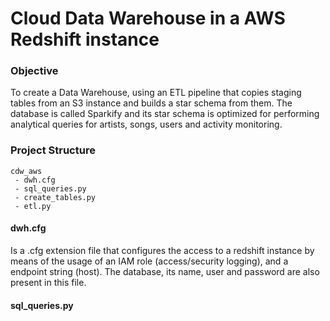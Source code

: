 # Cloud Data Warehouse in a AWS Redshift instance

### Objective
To create a Data Warehouse, using an ETL pipeline that copies staging tables from an S3 instance and builds a star schema from them.
The database is called Sparkify and its star schema is optimized for performing analytical queries for artists, songs, users and activity monitoring.

### Project Structure

```
cdw_aws
 - dwh.cfg
 - sql_queries.py
 - create_tables.py
 - etl.py
```
#### dwh.cfg
Is a .cfg extension file that configures the access to a redshift instance by means of the usage of an IAM role (access/security logging), and a endpoint string (host).
The database, its name, user and password are also present in this file.

#### sql_queries.py
